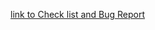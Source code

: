 

 <p><a href="https://docs.google.com/spreadsheets/d/1EpCqB1Xe6VwGwdm0cUG3CQuCKWgyWXBKTcrnk7N0EKQ/edit#gid=0" target="_blank">link to Check list and Bug Report</a></p> 